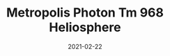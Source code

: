 ---
tags: 
  - "To Market"
  - "Rubber Flooring"
  - "Metropolis"
title: "Metropolis Photon Tm 968 Heliosphere"
designer: "To Market"
image_primary: "img/Photon-TM968%20Heliosphere.jpg"
href: "https://www.tomkt.com/atmosphere-metropolis-swatches"
description: "Straight%20Edge%20Tile%3A%2038%22%20x%2038%22%20Interlocking%20Tile%3A%2037%22%20x%2037%22"
category: "rubber-flooring-metropolis"
subtitle: ""
manufacturer: "ToMarket"
slug: "/manufacturers/tomarket/rubber-flooring-metropolis/to-market-metropolis-photon-tm-968-heliosphere"
date: "2021-02-22"
---